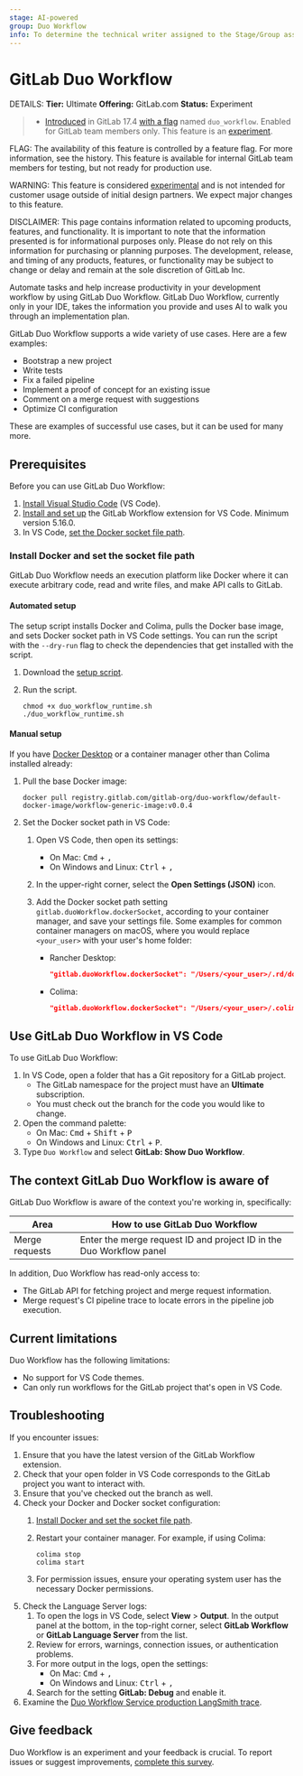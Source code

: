 ```yaml
---
stage: AI-powered
group: Duo Workflow
info: To determine the technical writer assigned to the Stage/Group associated with this page, see https://handbook.gitlab.com/handbook/product/ux/technical-writing/#assignments
---
```


# GitLab Duo Workflow

DETAILS:
**Tier:** Ultimate
**Offering:** GitLab.com
**Status:** Experiment

> - [Introduced](https://gitlab.com/groups/gitlab-org/-/epics/14153) in GitLab 17.4 [with a flag](../../administration/feature_flags.md) named `duo_workflow`. Enabled for GitLab team members only. This feature is an [experiment](../../policy/experiment-beta-support.md).

FLAG:
The availability of this feature is controlled by a feature flag.
For more information, see the history.
This feature is available for internal GitLab team members for testing, but not ready for production use.

WARNING:
This feature is considered [experimental](../../policy/experiment-beta-support.md) and is not intended for customer usage outside of initial design partners. We expect major changes to this feature.

DISCLAIMER:
This page contains information related to upcoming products, features, and functionality.
It is important to note that the information presented is for informational purposes only.
Please do not rely on this information for purchasing or planning purposes.
The development, release, and timing of any products, features, or functionality may be subject to change or delay and remain at the
sole discretion of GitLab Inc.

Automate tasks and help increase productivity in your development workflow by using GitLab Duo Workflow.
GitLab Duo Workflow, currently only in your IDE, takes the information you provide
and uses AI to walk you through an implementation plan.

GitLab Duo Workflow supports a wide variety of use cases. Here are a few examples:

- Bootstrap a new project
- Write tests
- Fix a failed pipeline
- Implement a proof of concept for an existing issue
- Comment on a merge request with suggestions
- Optimize CI configuration

These are examples of successful use cases, but it can be used for many more.

## Prerequisites

Before you can use GitLab Duo Workflow:

1. [Install Visual Studio Code](https://code.visualstudio.com/download) (VS Code).
1. [Install and set up](https://marketplace.visualstudio.com/items?itemName=GitLab.gitlab-workflow#setup) the GitLab Workflow extension for VS Code.
   Minimum version 5.16.0.
1. In VS Code, [set the Docker socket file path](#install-docker-and-set-the-socket-file-path).

### Install Docker and set the socket file path

GitLab Duo Workflow needs an execution platform like Docker where it can execute arbitrary code,
read and write files, and make API calls to GitLab.

#### Automated setup

The setup script installs Docker and Colima, pulls the Docker base image, and sets Docker socket path in VS Code settings.
You can run the script with the `--dry-run` flag to check the dependencies
that get installed with the script.

1. Download the [setup script](https://gitlab.com/-/snippets/3745948).
1. Run the script.

   ```shell
   chmod +x duo_workflow_runtime.sh
   ./duo_workflow_runtime.sh
   ```

#### Manual setup

If you have [Docker Desktop](https://handbook.gitlab.com/handbook/tools-and-tips/mac/#docker-desktop)
or a container manager other than Colima installed already:

1. Pull the base Docker image:
   
   ```shell
   docker pull registry.gitlab.com/gitlab-org/duo-workflow/default-docker-image/workflow-generic-image:v0.0.4
   ```

1. Set the Docker socket path in VS Code:
   1. Open VS Code, then open its settings:
      - On Mac: <kbd>Cmd</kbd> + <kbd>,</kbd>
      - On Windows and Linux: <kbd>Ctrl</kbd> + <kbd>,</kbd>
   1. In the upper-right corner, select the **Open Settings (JSON)** icon.
   1. Add the Docker socket path setting `gitlab.duoWorkflow.dockerSocket`, according to your container manager, and save your settings file.
   Some examples for common container managers on macOS, where you would replace `<your_user>` with your user's home folder:

      - Rancher Desktop:

         ```json
         "gitlab.duoWorkflow.dockerSocket": "/Users/<your_user>/.rd/docker.sock",
         ```

      - Colima:

         ```json
         "gitlab.duoWorkflow.dockerSocket": "/Users/<your_user>/.colima/default/docker.sock",
         ```

## Use GitLab Duo Workflow in VS Code

To use GitLab Duo Workflow:

1. In VS Code, open a folder that has a Git repository for a GitLab project.
   - The GitLab namespace for the project must have an **Ultimate** subscription.
   - You must check out the branch for the code you would like to change.
1. Open the command palette:
   - On Mac: <kbd>Cmd</kbd> + <kbd>Shift</kbd> + <kbd>P</kbd>
   - On Windows and Linux: <kbd>Ctrl</kbd> + <kbd>P</kbd>.
1. Type `Duo Workflow` and select **GitLab: Show Duo Workflow**.

## The context GitLab Duo Workflow is aware of

GitLab Duo Workflow is aware of the context you're working in, specifically:

| Area           | How to use GitLab Duo Workflow                                                                     |
|----------------|----------------------------------------------------------------------------------------------------|
| Merge requests | Enter the merge request ID and project ID in the Duo Workflow panel                                |

In addition, Duo Workflow has read-only access to:

- The GitLab API for fetching project and merge request information.
- Merge request's CI pipeline trace to locate errors in the pipeline job execution.

## Current limitations

Duo Workflow has the following limitations:

- No support for VS Code themes.
- Can only run workflows for the GitLab project that's open in VS Code.

## Troubleshooting

If you encounter issues:

1. Ensure that you have the latest version of the GitLab Workflow extension.
1. Check that your open folder in VS Code corresponds to the GitLab project you want to interact with.
1. Ensure that you've checked out the branch as well.
1. Check your Docker and Docker socket configuration:
   1. [Install Docker and set the socket file path](#install-docker-and-set-the-socket-file-path).
   1. Restart your container manager. For example, if using Colima:

      ```shell
      colima stop
      colima start
      ```

   1. For permission issues, ensure your operating system user has the necessary Docker permissions.
1. Check the Language Server logs:
   1. To open the logs in VS Code, select **View** > **Output**. In the output panel at the bottom, in the top-right corner, select **GitLab Workflow** or **GitLab Language Server** from the list.
   1. Review for errors, warnings, connection issues, or authentication problems.
   1. For more output in the logs, open the settings:
      - On Mac: <kbd>Cmd</kbd> + <kbd>,</kbd>
      - On Windows and Linux: <kbd>Ctrl</kbd> + <kbd>,</kbd>
   1. Search for the setting **GitLab: Debug** and enable it.
1. Examine the [Duo Workflow Service production LangSmith trace](https://smith.langchain.com/o/477de7ad-583e-47b6-a1c4-c4a0300e7aca/projects/p/5409132b-2cf3-4df8-9f14-70204f90ed9b?timeModel=%7B%22duration%22%3A%227d%22%7D&tab=0).

## Give feedback

Duo Workflow is an experiment and your feedback is crucial. To report issues or suggest improvements,
[complete this survey](https://gitlab.fra1.qualtrics.com/jfe/form/SV_9GmCPTV7oH9KNuu).
